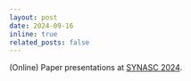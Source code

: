 ```yaml
---
layout: post
date: 2024-09-16
inline: true
related_posts: false
---
```


(Online) Paper presentations at <a href="https://synasc.ro/2024/">SYNASC 2024</a>.
